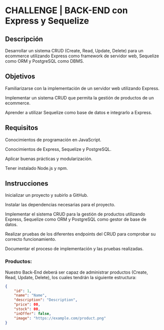 # CHALLENGE | BACK-END con Express y Sequelize

## Descripción
Desarrollar un sistema CRUD (Create, Read, Update, Delete) para un ecommerce utilizando Express como framework de servidor web, Sequelize como ORM y PostgreSQL como DBMS.

## Objetivos
Familiarizarse con la implementación de un servidor web utilizando Express.

Implementar un sistema CRUD que permita la gestión de productos de un ecommerce.

Aprender a utilizar Sequelize como base de datos e integrarlo a Express.

## Requisitos
Conocimientos de programación en JavaScript.

Conocimientos de Express, Sequelize y PostgreSQL.

Aplicar buenas prácticas y modularización.

Tener instalado Node.js y npm.

## Instrucciones
Inicializar un proyecto y subirlo a GitHub.

Instalar las dependencias necesarias para el proyecto.

Implementar el sistema CRUD para la gestión de productos utilizando Express, Sequelize como ORM y PostgreSQL como gestor de base de datos.

Realizar pruebas de los diferentes endpoints del CRUD para comprobar su correcto funcionamiento.

Documentar el proceso de implementación y las pruebas realizadas.

### Productos:
Nuestro Back-End deberá ser capaz de administrar productos (Create, Read, Update, Delete), los cuales tendrán la siguiente estructura:
```json
{
    "id": 1,
    "name": "Name",
    "description": "Description",
    "price": 00,
    "stock": 00,
    "inOffer": false,
    "image": "https://example.com/product.png"
}
```